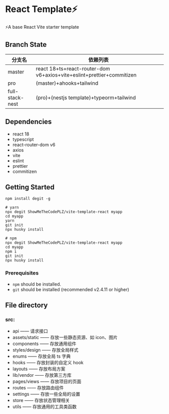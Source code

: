 # React Template⚡️

⚡️A base React Vite starter template

## Branch State

| 分支名     | 依赖列表                                                               |
| ---------- | --------------------------------------------------------------------- |
| master     | react 18+ts+react-router-dom v6+axios+vite+eslint+prettier+commitizen |
| pro        | (master)+ahooks+tailwind                                              |
| full-stack-nest | (pro)+(nestjs template)+typeorm+tailwind                         |

## Dependencies

- react 18
- typescript
- react-router-dom v6
- axios
- vite
- eslint
- prettier
- commitizen

## Getting Started

```shell
npm install degit -g

# yarn
npx degit ShowMeTheCodePLZ/vite-template-react myapp
cd myapp
yarn
git init
npx husky install

# npm
npx degit ShowMeTheCodePLZ/vite-template-react myapp
cd myapp
npm i
git init
npx husky install

```

### Prerequisites

- `npm` should be installed.
- `git` should be installed (recommended v2.4.11 or higher)

## File directory

### src:

- api —— 请求接口
- assets/static —— 存放一些静态资源、如 icon、图片
- components —— 存放通用组件
- styles/design —— 存放全局样式
- enums —— 存放全局 ts 字典
- hooks —— 存放封装的自定义 hook
- layouts —— 存放布局方案
- lib/vendor —— 存放第三方库
- pages/views —— 存放项目的页面
- routes —— 存放路由组件
- settings —— 存放一些全局的设置
- store —— 存放状态管理相关
- utils —— 存放通用的工具类函数

